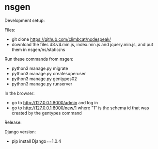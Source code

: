 # nsgen

Development setup:

Files:
- git clone https://github.com/climbcat/nodespeak/
- download the files d3.v4.min.js, index.min.js and jquery.min.js, and put them in nsgen/ns/static/ns

Run these commands from nsgen:
- python3 manage.py migrate
- python3 manage.py createsuperuser
- python3 manage.py gentypes02
- python3 manage.py runserver

In the browser:
- go to http://127.0.0.1:8000/admin and log in
- go to http://127.0.0.1:8000/new/1 where "1" is the schema id that was created by the gentypes command

Release:

Django version:
- pip install Django==1.0.4
